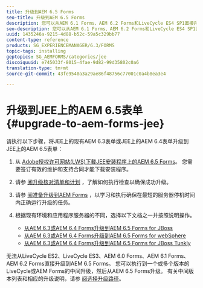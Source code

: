 ```yaml
---
title: 升级到AEM 6.5 Forms
seo-title: 升级到AEM 6.5 Forms
description: 您可以从AEM 6.1 Forms、AEM 6.2 Forms和LiveCycle ES4 SP1直接升级到AEM 6.3 Forms。
seo-description: 您可以从AEM 6.1 Forms、AEM 6.2 Forms和LiveCycle ES4 SP1直接升级到AEM 6.3 Forms。
uuid: 1435246a-9215-4d88-b52c-59a5c329bb77
content-type: reference
products: SG_EXPERIENCEMANAGER/6.3/FORMS
topic-tags: installing
geptopics: SG_AEMFORMS/categories/jee
discoiquuid: e745033f-8015-4fae-9d82-99d35802c0a6
translation-type: tm+mt
source-git-commit: 43fe9540a3a29ae86f48756c77001c0a4b8ea3e4

---
```



# 升级到JEE上的AEM 6.5表单 {#upgrade-to-aem-forms-jee}

请执行以下步骤，将JEE上的现有AEM 6.3表单或JEE上的AEM 6.4表单升级到JEE上的AEM 6.5表单：

1. 从 [Adobe授权许可网站(LWS)下载JEE安装程序上的AEM 6.5 Forms](https://licensing.adobe.com/)。 您需要签订有效的维护和支持合同才能下载安装程序。
1. 请参 [阅升级核对清单和计划](https://www.adobe.com/go/learn_aemfroms_upgrade_checklist_65) ，了解如何执行检查以确保成功升级。
1. 请参 [阅准备升级到AEM Forms](https://www.adobe.com/go/learn_aemforms_prepareupgrade_65) ，以学习和执行确保在最短的服务器停机时间内正确运行升级的任务。
1. 根据现有环境和应用程序服务器的不同，选择以下文档之一并按照说明操作。

   * [从AEM 6.3或AEM 6.4 Forms升级到AEM 6.5 Forms for JBoss](http://www.adobe.com/go/learn_aemforms_upgradeJBoss_65)
   * [从AEM 6.3或AEM 6.4 Forms升级到AEM 6.5 Forms for webSphere](http://www.adobe.com/go/learn_aemforms_upgradeWebSphere_65)
   * [从AEM 6.3或AEM 6.4 Forms升级到AEM 6.5 Forms for JBoss Tunkly](http://www.adobe.com/go/learn_aemforms_upgradeTurnkey_65)

无法从LiveCycle ES2、LiveCycle ES3、AEM 6.0 Forms、AEM 6.1 Forms、AEM 6.2 Forms直接升级到AEM 6.5 Forms。 您可以执行到一个或多个版本的LiveCycle或AEM Forms的中间升级，然后从AEM 6.5 Forms升级。 有关中间版本列表和相应的升级说明，请参 [阅选择升级路径](../../forms/using/upgrade.md#main-pars-header)。
